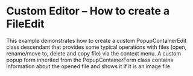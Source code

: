 # Custom Editor – How to create a FileEdit


<p>This example demonstrates how to create a custom PopupContainerEdit class descendant that provides some typical operations with files (open, rename/move to, delete and copy file) via the context menu. A custom popup form inherited from the PopupContainerForm class contains information about the opened file and shows it if it is an image file.</p>

<br/>


